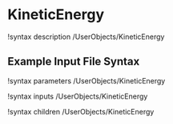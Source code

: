 # KineticEnergy

!syntax description /UserObjects/KineticEnergy

## Example Input File Syntax

!syntax parameters /UserObjects/KineticEnergy

!syntax inputs /UserObjects/KineticEnergy

!syntax children /UserObjects/KineticEnergy
